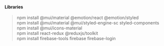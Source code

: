 
#### Libraries  
> npm install @mui/material @emotion/react @emotion/styled  
> npm install @mui/material @mui/styled-engine-sc styled-components  
> npm install @mui/icons-material  
> npm install react-redux @reduxjs/toolkit  
> npm install firebase-tools firebase firebase-login  
